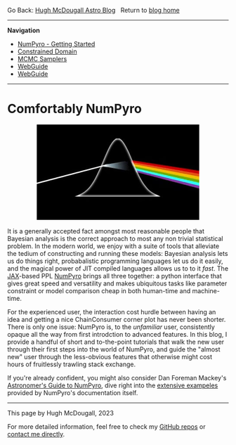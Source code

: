   
  
  
Go Back: [Hugh McDougall Astro Blog](.\..\bloghome.html)	&nbsp;	Return to [blog home](.\..\bloghome.html)  
  
---------------------------------------------------------------------------  
**Navigation**  
* [NumPyro - Getting Started](.\01_gettingstarted\./page.html)  
* [Constrained Domain](.\02_constraineddomain\./page.html)  
* [MCMC Samplers](.\03_mcmcsamplers\./page.html)  
* [WebGuide](.\04_nestedsampling\./page.html)  
* [WebGuide](.\05_parallelizing\./page.html)  
---------  
  
  
# Comfortably NumPyro  
  
<p align="center">  
  <img width="370" height="217" src="../../images/thumbs/cnpy.jpg">  
</p>  
  
It is a generally accepted fact amongst most reasonable people that Bayesian analysis is the correct approach to most any non trivial statistical problem. In the modern world, we enjoy with a suite of tools that alleviate the tedium of constructing and running these models: Bayesian analysis lets us do things right, probabalistic programming languages let us do it easily, and the magical power of JIT compiled languages allows us to to it _fast_. The [JAX](https://github.com/Joshuaalbert/jaxns)-based PPL [NumPyro](num.pyro.ai/) brings all three together: a python interface that gives great speed and versatility and makes ubiquitous tasks like parameter constraint or model comparison cheap in both human-time and machine-time.  
  
For the experienced user, the interaction cost hurdle between having an idea and getting a nice ChainConsumer corner plot has never been shorter. There is only one issue: NumPyro is, to the _unfamiliar_ user, consistently opaque all the way from first introdction to advanced features. In this blog, I provide a handful of short and to-the-point tutorials that walk the new user through their first steps into the world of NumPyro, and guide the "almost new" user through the less-obvious features that otherwise might cost hours of fruitlessly trawling stack exchange.  
  
If you're already confident, you might also consider Dan Foreman Mackey's [Astronomer's Guide to NumPyro](https://dfm.io/posts/intro-to-numpyro/), dive right into the [extensive exampeles](https://num.pyro.ai/en/stable/) provided by NumPyro's documentation itself.  
  
  
---------  
  
This page by Hugh McDougall, 2023  
  
  
  
For more detailed information, feel free to check my [GitHub repos](https://github.com/HughMcDougall/) or [contact me directly](hughmcdougallemail@gmail.com).  
  
